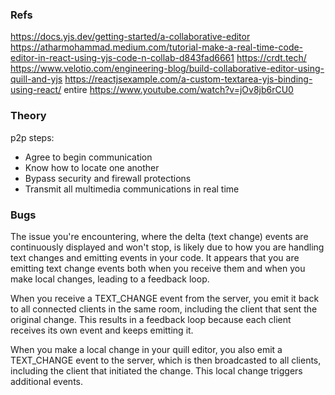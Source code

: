 ### Refs
https://docs.yjs.dev/getting-started/a-collaborative-editor
https://atharmohammad.medium.com/tutorial-make-a-real-time-code-editor-in-react-using-yjs-code-n-collab-d843fad6661
https://crdt.tech/
https://www.velotio.com/engineering-blog/build-collaborative-editor-using-quill-and-yjs
https://reactjsexample.com/a-custom-textarea-yjs-binding-using-react/
entire https://www.youtube.com/watch?v=jOv8jb6rCU0

### Theory
p2p steps:
+ Agree to begin communication
+ Know how to locate one another
+ Bypass security and firewall protections
+ Transmit all multimedia communications in real time

### Bugs
The issue you're encountering, where the delta (text change) events are continuously displayed and won't stop, is likely due to how you are handling text changes and emitting events in your code. It appears that you are emitting text change events both when you receive them and when you make local changes, leading to a feedback loop.

When you receive a TEXT_CHANGE event from the server, you emit it back to all connected clients in the same room, including the client that sent the original change. This results in a feedback loop because each client receives its own event and keeps emitting it.

When you make a local change in your quill editor, you also emit a TEXT_CHANGE event to the server, which is then broadcasted to all clients, including the client that initiated the change. This local change triggers additional events.
